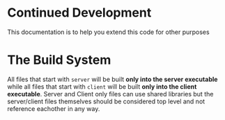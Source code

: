 # Continued Development

This documentation is to help you extend this code for other purposes

# The Build System

All files that start with `server` will be built **only into the server executable** while all files that start with `client` will be built **only into the client executable**. Server and Client only files can use shared libraries but the server/client files themselves should be considered top level and not reference eachother in any way.